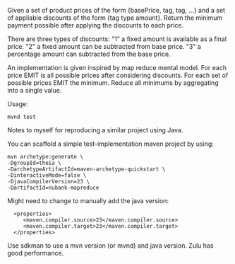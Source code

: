 Given a set of product prices of the form {basePrice, tag, tag, ...} and a set of appliable discounts of the form {tag type amount}.
Return the minimum payment possible after applying the discounts to each price.

There are three types of discounts:
"1" a fixed amount is available as a final price.
"2" a fixed amount can be subtracted from base price.
"3" a percentage amount can subtracted from the base price.

An implementation is given inspired by map reduce mental model.
For each price EMIT is all possible prices after considering discounts.
For each set of possible prices EMIT the minimum.
Reduce all minimums by aggregating into a single value.

Usage:
```
mvnd test
```

Notes to myself for reproducing a similar project using Java.

You can scaffold a simple test-implementation maven project by using:
```
mvn archetype:generate \
-DgroupId=theia \
-DarchetypeArtifactId=maven-archetype-quickstart \
-DinteractiveMode=false \
-DjavaCompilerVersion=23 \
-DartifactId=nubank-mapreduce
```
Might need to change to manually add the java version:
```
  <properties>
     <maven.compiler.source>23</maven.compiler.source>
     <maven.compiler.target>23</maven.compiler.target>
  </properties>
```

Use sdkman to use a mvn version (or mvnd) and java version. Zulu has good performance.
